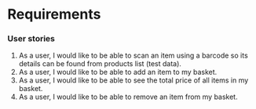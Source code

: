 # Requirements

### User stories

1. As a user, I would like to be able to scan an item using a barcode so its details can be found from products list (test data).
2. As a user, I would like to be able to add an item to my basket.
3. As a user, I would like to be able to see the total price of all items in my basket.
4. As a user, I would like to be able to remove an item from my basket.
